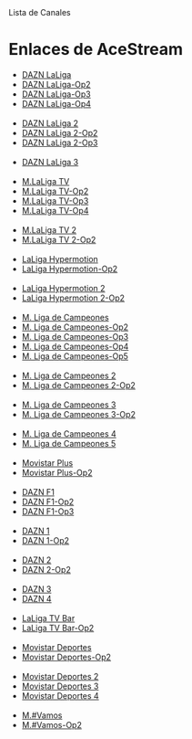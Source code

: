 <!DOCTYPE html>
<html lang="es">
<head>
    <meta charset="UTF-8">
Lista de Canales
</head>
<body>
    <h1>Enlaces de AceStream</h1>
    <ul>
        <li><a href="https://tinyurl.com/DAZN-LaLigaEASports">DAZN LaLiga</a></li>
        <li><a href="https://tinyurl.com/DAZN-LaLigaEASports-Op2">DAZN LaLiga-Op2</a></li>
        <li><a href="https://tinyurl.com/DAZN-LaLigaEASports-Op3">DAZN LaLiga-Op3</a></li>
        <li><a href="https://tinyurl.com/DAZN-LaLigaEASports-Op4">DAZN LaLiga-Op4</a></li>
        <br>
        <li><a href="https://tinyurl.com/DAZN-LaLigaEASports2">DAZN LaLiga 2</a></li>
        <li><a href="https://tinyurl.com/DAZN-LaLigaEASports2-Op2">DAZN LaLiga 2-Op2</a></li>
        <li><a href="https://tinyurl.com/DAZN-LaLigaEASports2-Op3">DAZN LaLiga 2-Op3</a></li>
        <br>
        <li><a href="https://tinyurl.com/DAZN-LaLigaEASports3">DAZN LaLiga 3</a></li>
        <br>
        <li><a href="https://tinyurl.com/MovLaLiga">M.LaLiga TV</a></li>
        <li><a href="https://tinyurl.com/MovLaLiga-Op2">M.LaLiga TV-Op2</a></li>
        <li><a href="https://tinyurl.com/MovLaLiga-Op3">M.LaLiga TV-Op3</a></li>
        <li><a href="https://tinyurl.com/MovLaLiga-Op4">M.LaLiga TV-Op4</a></li>
        <br>
        <li><a href="https://tinyurl.com/MovLaLiga-2">M.LaLiga TV 2</a></li>
        <li><a href="https://tinyurl.com/MovLaLiga-2-Op2">M.LaLiga TV 2-Op2</a></li>
        <br>
        <li><a href="https://tinyurl.com/LaLiga-Hypermotion-Op1">LaLiga Hypermotion</a></li>
        <li><a href="https://tinyurl.com/LaLiga-Hypermotion">LaLiga Hypermotion-Op2</a></li>
        <br>
        <li><a href="https://tinyurl.com/LaLiga-Hypermotion-2">LaLiga Hypermotion 2</a></li>
        <li><a href="https://tinyurl.com/LaLiga-Hypermotion-2-Op2">LaLiga Hypermotion 2-Op2</a></li>
        <br>
        <li><a href="https://tinyurl.com/Liga-de-Campeones-1">M. Liga de Campeones</a></li>
        <li><a href="https://tinyurl.com/Liga-de-Campeones-1-Op2">M. Liga de Campeones-Op2</a></li>
        <li><a href="https://tinyurl.com/Liga-de-Campeones-1-Op3">M. Liga de Campeones-Op3</a></li>
        <li><a href="https://tinyurl.com/Liga-de-Campeones-1-Op4">M. Liga de Campeones-Op4</a></li>
        <li><a href="https://tinyurl.com/Liga-de-Campeones-1-Op5">M. Liga de Campeones-Op5</a></li>
        <br>
        <li><a href="https://tinyurl.com/Liga-de-Campeones-2">M. Liga de Campeones 2</a></li>
        <li><a href="https://tinyurl.com/Liga-de-Campeones-2-Op2">M. Liga de Campeones 2-Op2</a></li>
        <br>
        <li><a href="https://tinyurl.com/Liga-de-Campeones-3">M. Liga de Campeones 3</a></li>
        <li><a href="https://tinyurl.com/Liga-de-Campeones-3-Op2">M. Liga de Campeones 3-Op2</a></li>
        <br>
        <li><a href="https://tinyurl.com/Liga-de-Campeones-4">M. Liga de Campeones 4</a></li>
        <li><a href="https://tinyurl.com/Liga-de-Campeones-5">M. Liga de Campeones 5</a></li>
        <br>
        <li><a href="https://tinyurl.com/MovisPlus">Movistar Plus</a></li>
        <li><a href="https://tinyurl.com/MovisPlus-Op2">Movistar Plus-Op2</a></li>
        <br>
        <li><a href="https://tinyurl.com/DAZN-FORMU1">DAZN F1</a></li>
        <li><a href="https://tinyurl.com/DAZN-FORMU1-Op2">DAZN F1-Op2</a></li>
        <li><a href="https://tinyurl.com/DAZN-FORMU1-Op3">DAZN F1-Op3</a></li>
        <br>
        <li><a href="https://tinyurl.com/CanalDAZN-1">DAZN 1</a></li>
        <li><a href="https://tinyurl.com/CanalDAZN-1-Op2">DAZN 1-Op2</a></li>
        <br>
        <li><a href="https://tinyurl.com/CanalDAZN-2">DAZN 2</a></li>
        <li><a href="https://tinyurl.com/CanalDAZN-2">DAZN 2-Op2</a></li>
        <br>
        <li><a href="https://tinyurl.com/CanalDAZN-3">DAZN 3</a></li>
        <li><a href="https://tinyurl.com/CanalDAZN-4">DAZN 4</a></li>
        <br>
        <li><a href="https://tinyurl.com/LaLiga-TV-Bar">LaLiga TV Bar</a></li>
        <li><a href="https://tinyurl.com/LaLiga-TV-Bar-Op2">LaLiga TV Bar-Op2</a></li>
        <br>
        <li><a href="https://tinyurl.com/MovDeportes">Movistar Deportes</a></li>
        <li><a href="https://tinyurl.com/MovDeportes-Op2">Movistar Deportes-Op2</a></li>
        <br>
        <li><a href="https://tinyurl.com/MovDeportes-2">Movistar Deportes 2</a></li>
        <li><a href="https://tinyurl.com/MovDeportes-3">Movistar Deportes 3</a></li>
        <li><a href="https://tinyurl.com/MovDeportes-4">Movistar Deportes 4</a></li>
        <br>
        <li><a href="https://tinyurl.com/MoVamos">M.#Vamos</a></li>
        <li><a href="https://tinyurl.com/MoVamos-Op2">M.#Vamos-Op2</a></li>
        <br>        
    </ul>
</body>
</html>
